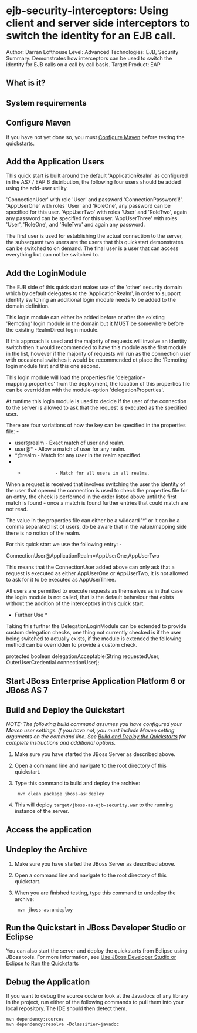 ejb-security-interceptors:  Using client and server side interceptors to switch the identity for an EJB call.
====================
Author: Darran Lofthouse
Level: Advanced
Technologies: EJB, Security
Summary: Demonstrates how interceptors can be used to switch the identity for EJB calls on a call by call basis.
Target Product: EAP

What is it?
-----------



System requirements
-------------------




Configure Maven
---------------

If you have not yet done so, you must [Configure Maven](../README.md#mavenconfiguration) before testing the quickstarts.


Add the Application Users
---------------

This quick start is built around the default 'ApplicationRealm' as configured in the AS7 / EAP 6 distribution, the following four 
users should be added using the add-user utility.

'ConnectionUser' with role 'User' and password 'ConnectionPassword1!'.
'AppUserOne' with roles 'User' and 'RoleOne', any password can be specified for this user.
'AppUserTwo' with roles 'User' and 'RoleTwo', again any password can be specified for this user.
'AppUserThree' with roles 'User', 'RoleOne', and 'RoleTwo' and again any password.  

The first user is used for establishing the actual connection to the server, the subsequent two users are the users that this
quickstart demonstrates can be switched to on demand.  The final user is a user that can access everything but can not be switched to.

Add the LoginModule
---------------

The EJB side of this quick start makes use of the 'other' security domain which by default delegates to the 'ApplicationRealm',
in order to support identity switching an additional login module needs to be added to the domain definition.

  <login-module code="org.jboss.as.quickstarts.ejb_security_interceptors.DelegationLoginModule" flag="optional">
    <module-option name="password-stacking" value="useFirstPass"/>
  </login-module>
  
This login module can either be added before or after the existing 'Remoting' login module in the domain but it MUST be somewhere before
the existing RealmDirect login module.  

If this approach is used and the majority of requests will involve an identity switch then it would recommended to have this module as
the first module in the list, however if the majority of requests will run as the connection user with occasional switches it would
be recommended ot place the 'Remoting' login module first and this one second.

This login module will load the properties file 'delegation-mapping.properties' from the deployment, the location of this properties
file can be overridden with the module-option 'delegationProperties'.

At runtime this login module is used to decide if the user of the connection to the server is allowed to ask that the request is executed
as the specified user.

There are four variations of how the key can be specified in the properties file: -

 - user@realm        - Exact match of user and realm.
 - user@*            - Allow a match of user for any realm.
 - *@realm           - Match for any user in the realm specified.
 - *                 - Match for all users in all realms.
 
When a request is received that involves switching the user the identity of the user that opened the connection is used to 
check the properties file for an entry, the check is performed in the order listed above until the first match is found - once
a match is found further entries that could match are not read.

The value in the properties file can either be a wildcard '*' or it can be a comma separated list of users, do be aware
that in the value/mapping side there is no notion of the realm.

For this quick start we use the following entry: -

  ConnectionUser@ApplicationRealm=AppUserOne,AppUserTwo
  
This means that the ConnectionUser added above can only ask that a request is executed as either AppUserOne or AppUserTwo, it is not
allowed to ask for it to be executed as AppUserThree.

All users are permitted to execute requests as themselves as in that case the login module is not called, that is the default behaviour
that exists without the addition of the interceptors in this quick start.    

* Further Use *

Taking this further the DelegationLoginModule can be extended to provide custom delegation checks, one thing not currently 
checked is if the user being switched to actually exists, if the module is extended the following method can be overridden to
provide a custom check.

  protected boolean delegationAcceptable(String requestedUser, OuterUserCredential connectionUser);   


Start JBoss Enterprise Application Platform 6 or JBoss AS 7
-------------------------



Build and Deploy the Quickstart
-------------------------

_NOTE: The following build command assumes you have configured your Maven user settings. If you have not, you must include Maven setting arguments on the command line. See [Build and Deploy the Quickstarts](../README.md#buildanddeploy) for complete instructions and additional options._

1. Make sure you have started the JBoss Server as described above.
2. Open a command line and navigate to the root directory of this quickstart.
3. Type this command to build and deploy the archive:

        mvn clean package jboss-as:deploy

4. This will deploy `target/jboss-as-ejb-security.war` to the running instance of the server.


Access the application 
---------------------




Undeploy the Archive
--------------------

1. Make sure you have started the JBoss Server as described above.
2. Open a command line and navigate to the root directory of this quickstart.
3. When you are finished testing, type this command to undeploy the archive:

        mvn jboss-as:undeploy


Run the Quickstart in JBoss Developer Studio or Eclipse
-------------------------------------
You can also start the server and deploy the quickstarts from Eclipse using JBoss tools. For more information, see [Use JBoss Developer Studio or Eclipse to Run the Quickstarts](../README.md#useeclipse) 


Debug the Application
------------------------------------

If you want to debug the source code or look at the Javadocs of any library in the project, run either of the following commands to pull them into your local repository. The IDE should then detect them.

    mvn dependency:sources
    mvn dependency:resolve -Dclassifier=javadoc
